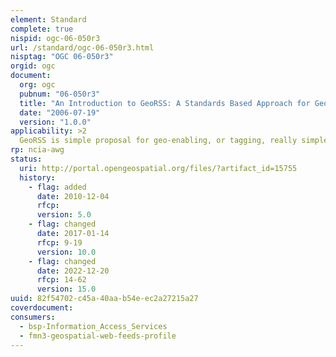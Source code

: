 ```yaml
---
element: Standard
complete: true
nispid: ogc-06-050r3
url: /standard/ogc-06-050r3.html
nisptag: "OGC 06-050r3"
orgid: ogc
document:
  org: ogc
  pubnum: "06-050r3"
  title: "An Introduction to GeoRSS: A Standards Based Approach for Geo-enabling RSS feeds, v1.0.0"
  date: "2006-07-19"
  version: "1.0.0"
applicability: >2
  GeoRSS is simple proposal for geo-enabling, or tagging, really simple syndication (RSS) feeds with location information. GeoRSS proposes a standardized way in which location is encoded with enough simplicity and descriptive power to satisfy most needs to describe the location of Web content. GeoRSS may not work for every use, but it should serve as an easy-to-use geotagging encoding that is brief and simple with useful defaults but extensible and upwardly-compatible with more sophisticated encoding standards such as the OGC (Open Geospatial Consortium) GML (Geography Markup Language).
rp: ncia-awg
status:
  uri: http://portal.opengeospatial.org/files/?artifact_id=15755
  history: 
    - flag: added
      date: 2010-12-04
      rfcp: 
      version: 5.0
    - flag: changed
      date: 2017-01-14
      rfcp: 9-19
      version: 10.0
    - flag: changed
      date: 2022-12-20
      rfcp: 14-62
      version: 15.0
uuid: 82f54702-c45a-40aa-b54e-ec2a27215a27
coverdocument:
consumers:
  - bsp-Information_Access_Services
  - fmn3-geospatial-web-feeds-profile
---
```

